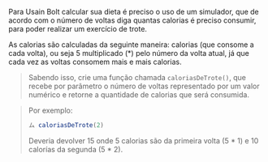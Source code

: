 Para Usain Bolt calcular sua dieta é preciso o uso de um simulador, que de acordo com o número de voltas diga quantas calorias é preciso consumir, para poder realizar um exercício de trote.

As calorias são calculadas da seguinte maneira:  calorias (que consome a cada volta), ou seja 5 multiplicado (*)  pelo número da volta atual, já que cada vez as voltas consomem mais e mais calorias.

> Sabendo isso, crie uma função chamada  `caloriasDeTrote()`, que recebe por parâmetro o número de voltas representado por um valor numérico e retorne a quantidade de calorias que será consumida.

> Por exemplo:
>
> ```javascript
> ム caloriasDeTrote(2)
> ```
> Deveria devolver 15 onde 5 calorias são da primeira volta (5 * 1) e 10 calorías da segunda (5 * 2).
